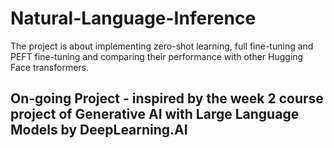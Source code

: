 # Natural-Language-Inference
The project is about implementing zero-shot learning, full fine-tuning and PEFT fine-tuning and comparing their performance with other Hugging Face transformers.

## On-going Project - inspired by the week 2 course project of Generative AI with Large Language Models by DeepLearning.AI

